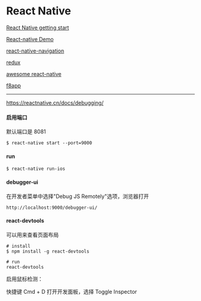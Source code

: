 React Native
===========

[React Native getting start](https://reactnative.cn/docs/getting-started/)
	
[React-native Demo](https://github.com/facebook/react-native/tree/master/Examples/UIExplorer)

[react-native-navigation](https://github.com/wix/react-native-navigation)

[redux](http://redux.js.org/)

[awesome react-native](https://github.com/jondot/awesome-react-native)

[f8app](https://github.com/fbsamples/f8app)

----

https://reactnative.cn/docs/debugging/

#### 启用端口

默认端口是 8081

	$ react-native start --port=9000
	
#### run

	$ react-native run-ios
	
#### debugger-ui

在开发者菜单中选择"Debug JS Remotely"选项，浏览器打开

	http://localhost:9000/debugger-ui/
	
#### react-devtools

可以用来查看页面布局

	# install
	$ npm install -g react-devtools
	
	# run
	react-devtools
	
启用鼠标检测：

快捷键 Cmd + D 打开开发面板，选择 Toggle Inspector
	